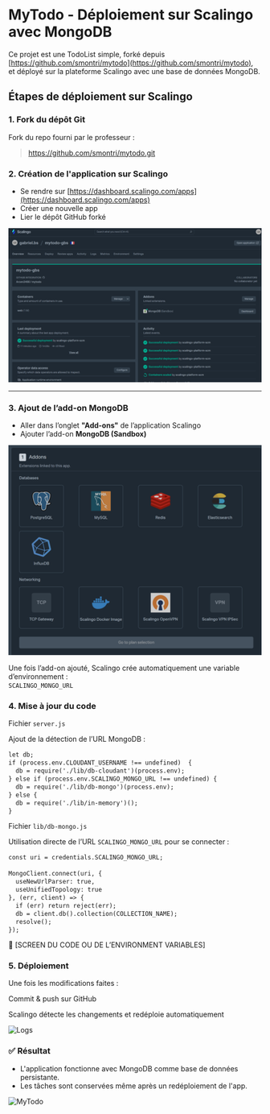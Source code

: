 # MyTodo - Déploiement sur Scalingo avec MongoDB

Ce projet est une TodoList simple, forké depuis [https://github.com/smontri/mytodo](https://github.com/smontri/mytodo), et déployé sur la plateforme Scalingo avec une base de données MongoDB.

## Étapes de déploiement sur Scalingo

### 1. Fork du dépôt Git

Fork du repo fourni par le professeur :
> https://github.com/smontri/mytodo.git

### 2. Création de l'application sur Scalingo

- Se rendre sur [https://dashboard.scalingo.com/apps](https://dashboard.scalingo.com/apps)
- Créer une nouvelle app
- Lier le dépôt GitHub forké

![Dashboard](./images/screen-dashboard-scalingo.png) 

---

### 3. Ajout de l’add-on MongoDB

- Aller dans l’onglet **"Add-ons"** de l’application Scalingo
- Ajouter l’add-on **MongoDB (Sandbox)**

![Dashboard](./images/screen-addon.png) 

Une fois l’add-on ajouté, Scalingo crée automatiquement une variable d’environnement :  
```SCALINGO_MONGO_URL```

### 4. Mise à jour du code
Fichier ```server.js```

Ajout de la détection de l’URL MongoDB :

```
let db;
if (process.env.CLOUDANT_USERNAME !== undefined)  {
  db = require('./lib/db-cloudant')(process.env);
} else if (process.env.SCALINGO_MONGO_URL !== undefined) {
  db = require('./lib/db-mongo')(process.env);
} else {
  db = require('./lib/in-memory')();
}
```
Fichier ```lib/db-mongo.js```

Utilisation directe de l’URL ```SCALINGO_MONGO_URL``` pour se connecter :
```
const uri = credentials.SCALINGO_MONGO_URL;

MongoClient.connect(uri, {
  useNewUrlParser: true,
  useUnifiedTopology: true
}, (err, client) => {
  if (err) return reject(err);
  db = client.db().collection(COLLECTION_NAME);
  resolve();
});
```
📸 [SCREEN DU CODE OU DE L’ENVIRONMENT VARIABLES]
### 5. Déploiement

Une fois les modifications faites :

Commit & push sur GitHub

Scalingo détecte les changements et redéploie automatiquement

![Logs](./images/screen-logs-scalingo.png) 
### ✅ Résultat

 - L'application fonctionne avec MongoDB comme base de données persistante.
 - Les tâches sont conservées même après un redéploiement de l'app.

![MyTodo](./images/screen-mytodo.png) 